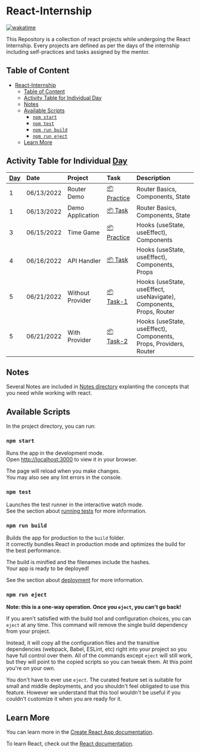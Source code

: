 # React-Internship

[![wakatime](https://wakatime.com/badge/user/31d076e5-7f32-41dd-b1a2-a772c1767c0c/project/263f7393-70b2-4bcf-b7f0-126106a4a97b.svg)](https://wakatime.com/badge/user/31d076e5-7f32-41dd-b1a2-a772c1767c0c/project/263f7393-70b2-4bcf-b7f0-126106a4a97b)

This Repository is a collection of react projects while undergoing the React Internship. Every projects are defined as per the days of the internship including self-practices and tasks assigned by the mentor.

## Table of Content

- [React-Internship](#react-internship)
  - [Table of Content](#table-of-content)
  - [Activity Table for Individual Day](#activity-table-for-individual-day)
  - [Notes](#notes)
  - [Available Scripts](#available-scripts)
    - [`npm start`](#npm-start)
    - [`npm test`](#npm-test)
    - [`npm run build`](#npm-run-build)
    - [`npm run eject`](#npm-run-eject)
  - [Learn More](#learn-more)

## Activity Table for Individual [Day](./Days/Readme.md)

| [Day](Days/Readme.md) | Date       | Project                                    | Task                                                             | Description                             |
| :--------------------- | :---------- | :------------------------------------------ | :---------------------------------------------------------------- | :--------------------------------------- |
| 1                     | 06/13/2022 | Router Demo  | [📦 Practice](./Days/Day-01-Self-Practice/README.md) | Router Basics, Components, State        |
| 1                     | 06/13/2022 | Demo Application              | [📦 Task](./Days/Day-01-Task/README.md)                   | Router Basics, Components, State        |
| 3                     | 06/15/2022 | Time Game              | [📦 Practice](./Days/Day-03-Self-Practice/README.md) | Hooks (useState, useEffect), Components |
| 4                     | 06/16/2022 | API Handler             | [📦 Task](./Days/Day-04-Task/README.md) | Hooks (useState, useEffect), Components, Props |
| 5                     | 06/21/2022 | Without Provider               | [📦 Task-1](./Days/Day-05-Task-1-Without-Provider/README.md) | Hooks (useState, useEffect, useNavigate), Components, Props, Router |
| 5                    | 06/21/2022 |  With Provider            | [📦 Task-2](./Days/Day-05-Task-1-Without-Provider/README.md) | Hooks (useState, useEffect), Components, Props, Providers, Router |

## Notes

Several Notes are included in [Notes directory](./Notes/Readme.md) explanting the concepts that you need while working with react.

## Available Scripts

In the project directory, you can run:

### `npm start`

Runs the app in the development mode.\
Open [http://localhost:3000](http://localhost:3000) to view it in your browser.

The page will reload when you make changes.\
You may also see any lint errors in the console.

### `npm test`

Launches the test runner in the interactive watch mode.\
See the section about [running tests](https://facebook.github.io/create-react-app/docs/running-tests) for more information.

### `npm run build`

Builds the app for production to the `build` folder.\
It correctly bundles React in production mode and optimizes the build for the best performance.

The build is minified and the filenames include the hashes.\
Your app is ready to be deployed!

See the section about [deployment](https://facebook.github.io/create-react-app/docs/deployment) for more information.

### `npm run eject`

**Note: this is a one-way operation. Once you `eject`, you can't go back!**

If you aren't satisfied with the build tool and configuration choices, you can `eject` at any time. This command will remove the single build dependency from your project.

Instead, it will copy all the configuration files and the transitive dependencies (webpack, Babel, ESLint, etc) right into your project so you have full control over them. All of the commands except `eject` will still work, but they will point to the copied scripts so you can tweak them. At this point you're on your own.

You don't have to ever use `eject`. The curated feature set is suitable for small and middle deployments, and you shouldn't feel obligated to use this feature. However we understand that this tool wouldn't be useful if you couldn't customize it when you are ready for it.

## Learn More

You can learn more in the [Create React App documentation](https://facebook.github.io/create-react-app/docs/getting-started).

To learn React, check out the [React documentation](https://reactjs.org/).
